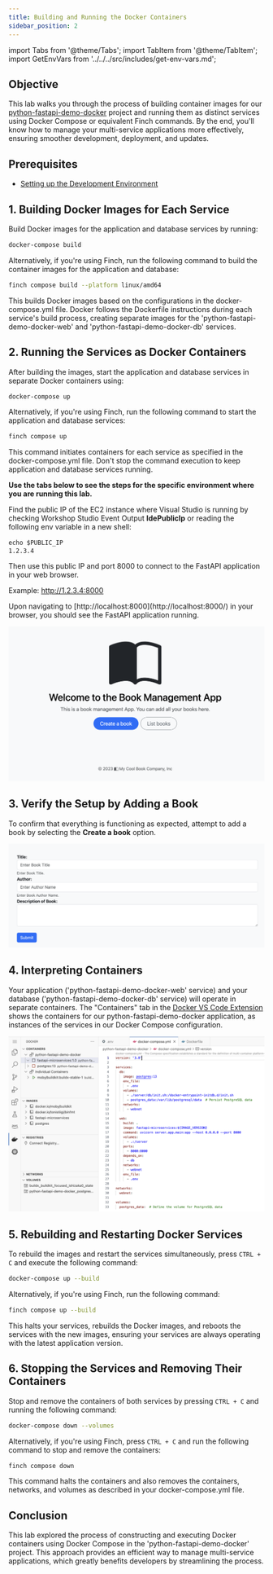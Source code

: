 ```yaml
---
title: Building and Running the Docker Containers
sidebar_position: 2
---
```

import Tabs from '@theme/Tabs';
import TabItem from '@theme/TabItem';
import GetEnvVars from '../../../src/includes/get-env-vars.md';

## Objective

This lab walks you through the process of building container images for our [python-fastapi-demo-docker](https://github.com/aws-samples/python-fastapi-demo-docker) project and running them as distinct services using Docker Compose or equivalent Finch commands. By the end, you'll know how to manage your multi-service applications more effectively, ensuring smoother development, deployment, and updates.

## Prerequisites

- [Setting up the Development Environment](../../python/introduction/environment-setup.md)

<!--This is a shared file at src/includes/get-env-vars.md that tells users to navigate to the 'python-fastapi-demo-docker' directory where their environment variables are sourced.-->
<GetEnvVars />

## 1. Building Docker Images for Each Service

Build Docker images for the application and database services by running:

```bash
docker-compose build
```

Alternatively, if you're using Finch, run the following command to build the container images for the application and database:

```bash
finch compose build --platform linux/amd64
```

This builds Docker images based on the configurations in the docker-compose.yml file. Docker follows the Dockerfile instructions during each service's build process, creating separate images for the 'python-fastapi-demo-docker-web' and 'python-fastapi-demo-docker-db' services.

## 2. Running the Services as Docker Containers

After building the images, start the application and database services in separate Docker containers using:

```bash
docker-compose up
```

Alternatively, if you're using Finch, run the following command to start the application and database services:

```bash
finch compose up
```

This command initiates containers for each service as specified in the docker-compose.yml file. Don't stop the command execution to keep application and database services running.

**Use the tabs below to see the steps for the specific environment where you are running this lab.**

<Tabs>

  <TabItem value="AWS Workshop Studio" label="AWS Workshop Studio" default>

Find the public IP of the EC2 instance where Visual Studio is running by checking Workshop Studio Event Output **IdePublicIp** or reading the following env variable in a new shell:
```
echo $PUBLIC_IP
1.2.3.4
```
Then use this public IP and port 8000 to connect to the FastAPI application in your web browser.

Example: http://1.2.3.4:8000

</TabItem>

  <TabItem value="Local Computer" label="Local Computer" default>
Upon navigating to [http://localhost:8000](http://localhost:8000/) in your browser, you should see the FastAPI application running.

</TabItem>
</Tabs>

![Image](./images/app-home.png)

## 3. Verify the Setup by Adding a Book

To confirm that everything is functioning as expected, attempt to add a book by selecting the **Create a book** option.

![Image](./images/app-create-book.png)

## 4. Interpreting Containers

Your application ('python-fastapi-demo-docker-web' service) and your database ('python-fastapi-demo-docker-db' service) will operate in separate containers. The "Containers" tab in the [Docker VS Code Extension](https://code.visualstudio.com/docs/containers/overview) shows the containers for our python-fastapi-demo-docker application, as instances of the services in our Docker Compose configuration.

![Image](./images/docker-extension-open-in-browser-v2.png)


## 5. Rebuilding and Restarting Docker Services

To rebuild the images and restart the services simultaneously, press `CTRL + C` and execute the following command:

```bash
docker-compose up --build
```

Alternatively, if you're using Finch, run the following command:

```bash
finch compose up --build
```

This halts your services, rebuilds the Docker images, and reboots the services with the new images, ensuring your services are always operating with the latest application version.

## 6. Stopping the Services and Removing Their Containers

Stop and remove the containers of both services by pressing `CTRL + C` and running the following command:

```bash
docker-compose down --volumes
```

Alternatively, if you're using Finch, press `CTRL + C` and run the following command to stop and remove the containers:

```bash
finch compose down
```

This command halts the containers and also removes the containers, networks, and volumes as described in your docker-compose.yml file.

## Conclusion

This lab explored the process of constructing and executing Docker containers using Docker Compose in the 'python-fastapi-demo-docker' project. This approach provides an efficient way to manage multi-service applications, which greatly benefits developers by streamlining the process.
